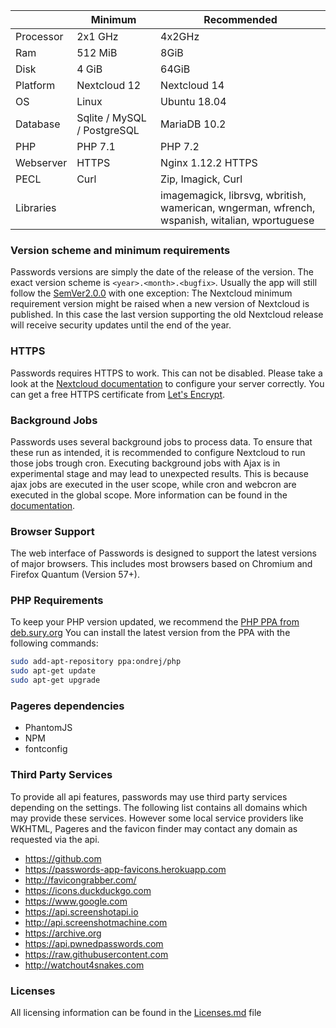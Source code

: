 |  | Minimum | Recommended |
| --- | --- | --- |
| Processor | 2x1 GHz      | 4x2GHz |
| Ram       | 512 MiB      | 8GiB |
| Disk      | 4 GiB        | 64GiB |
| Platform  | Nextcloud 12 | Nextcloud 14 |
| OS        | Linux        | Ubuntu 18.04 |
| Database  | Sqlite / MySQL / PostgreSQL | MariaDB 10.2 |
| PHP       | PHP 7.1 | PHP 7.2 |
| Webserver | HTTPS   | Nginx 1.12.2 HTTPS |
| PECL      | Curl    | Zip, Imagick, Curl |
| Libraries |         | imagemagick, librsvg, wbritish, wamerican, wngerman, wfrench, wspanish, witalian, wportuguese |

### Version scheme and minimum requirements
Passwords versions are simply the date of the release of the version.
The exact version scheme is `<year>.<month>.<bugfix>`.
Usually the app will still follow the [SemVer2.0.0](https://semver.org/spec/v2.0.0.html) with one exception:
The Nextcloud minimum requirement version might be raised when a new version of Nextcloud is published.
In this case the last version supporting the old Nextcloud release will receive security updates until the end of the year.

### HTTPS
Passwords requires HTTPS to work. This can not be disabled.
Please take a look at the [Nextcloud documentation](https://docs.nextcloud.com/server/14/admin_manual/configuration_server/harden_server.html#use-https) to configure your server correctly.
You can get a free HTTPS certificate from [Let's Encrypt](https://letsencrypt.org/getting-started/).

### Background Jobs
Passwords uses several background jobs to process data.
To ensure that these run as intended, it is recommended to configure Nextcloud to run those jobs trough cron.
Executing background jobs with Ajax is in experimental stage and may lead to unexpected results.
This is because ajax jobs are executed in the user scope, while cron and webcron are executed in the global scope.
More information can be found in the [documentation](https://docs.nextcloud.com/server/14/go.php?to=admin-background-jobs).

### Browser Support
The web interface of Passwords is designed to support the latest versions of major browsers.
This includes most browsers based on Chromium and Firefox Quantum (Version 57+).

### PHP Requirements
To keep your PHP version updated, we recommend the [PHP PPA from deb.sury.org](https://deb.sury.org/#php-packages)
You can install the latest version from the PPA with the following commands:
```bash
sudo add-apt-repository ppa:ondrej/php
sudo apt-get update
sudo apt-get upgrade
```

### Pageres dependencies
- PhantomJS 
- NPM 
- fontconfig

### Third Party Services
To provide all api features, passwords may use third party services depending on the settings.
The following list contains all domains which may provide these services.
However some local service providers like WKHTML, Pageres and the favicon finder may contact any domain as requested via the api.

- https://github.com
- https://passwords-app-favicons.herokuapp.com
- http://favicongrabber.com/
- https://icons.duckduckgo.com
- https://www.google.com
- https://api.screenshotapi.io
- http://api.screenshotmachine.com
- https://archive.org
- https://api.pwnedpasswords.com
- https://raw.githubusercontent.com
- http://watchout4snakes.com

### Licenses
All licensing information can be found in the [Licenses.md](https://github.com/marius-wieschollek/passwords/blob/master/Licenses.md) file